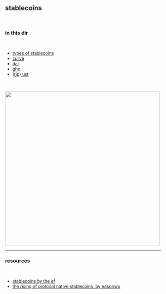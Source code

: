 ## stablecoins

<br>

### in this dir

<br>

* [types of stablecoins](stablecoin_101.md)
* [curve](Curve.md)
* [dai](DAI.md)
* [gho](gho)
* [(rip) ust](UST.md)


<br>

<br>

<img width="500" src="https://user-images.githubusercontent.com/1130416/194648266-bb67eca3-dc70-4321-b9d6-25246b4156af.png">


<br>

---

### resources

<br>

* [stablecoins by the ef](https://ethereum.org/en/stablecoins/)
* [the rising of protocol native stablecoins, by easonwu](https://easonwu.substack.com/p/the-rise-of-protocol-native-stablecoins?utm_source=tldrnewsletter)

